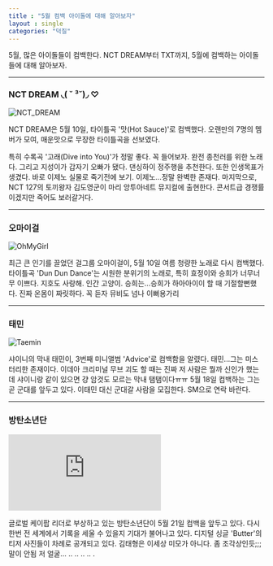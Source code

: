 ```yaml
---
title : "5월 컴백 아이돌에 대해 알아보자"
layout : single
categories: "덕질"
---
```


5월, 많은 아이돌들이 컴백한다. NCT DREAM부터 TXT까지, 5월에 컴백하는 아이돌들에 대해 알아보자.

---

### NCT DREAM ◟( ˘ ³˘)◞ ♡
![NCT_DREAM][Hot_Sauce]

[Hot_Sauce]: http://www.slist.kr/news/photo/202104/246959_413404_615.jpg

NCT DREAM은 5월 10일, 타이틀곡 '맛(Hot Sauce)'로 컴백했다. 
오랜만의 7명의 멤버가 모여, 매운맛으로 무장한 타이틀곡을 선보였다. 

특히 수록곡 '고래(Dive into You)'가 정말 좋다. 꼭 들어보자. 완전 종천러를 위한 노래다.
그리고 지성이가 갑자기 오빠가 됐다. 댄싱하이 정주행을 추천한다.
또한 인생목표가 생겼다. 바로 이제노 실물로 죽기전에 보기. 이제노...정말 완벽한 존재다.
마지막으로, NCT 127의 토끼왕자 김도영군이 마리 앙투아네트 뮤지컬에 출현한다. 콘서트급 경쟁률이겠지만 죽어도 보러갈거다. 

---

### 오마이걸
![OhMyGirl][dun_dun_dance]

[dun_dun_dance]: https://cdn.mhnse.com/news/photo/202105/74717_47573_434.jpg

최근 큰 인기를 끌었던 걸그룹 오마이걸이, 5월 10일 여름 청량한 노래로 다시 컴백했다. 
타이틀곡 'Dun Dun Dance'는 시원한 분위기의 노래로, 특히 효정이와 승희가 너무너무 이쁘다. 
지호도 사랑해. 인간 고양이.
승희는...승희가 하아아이이 할 때 기절할뻔했다. 진짜 온몸이 짜릿하다. 꼭 듣자 뮤비도 넘나 이뻐용가리

---

### 태민
![Taemin][advice]

[advice]: http://file.osen.co.kr/article/2021/05/14/202105141149775283_609de679e9f36.jpg

샤이니의 막내 태민이, 3번째 미니앨범 'Advice'로 컴백함을 알렸다.
태민...그는 미스터리한 존재이다. 이데아 크리미널 무브 괴도 할 때는 진짜 저 사람은 뭘까 신인가 했는데 샤이니랑 같이 있으면 걍 암것도 모르는 막내 탬탬이다ㅠㅠ 
5월 18일 컴백하는 그는 곧 군대를 앞두고 있다. 이태민 대신 군대갈 사람을 모집한다. SM으로 연락 바란다.

---

### 방탄소년단
![BTS][Butter]

[Butter]: https://img-s-msn-com.akamaized.net/tenant/amp/entityid/BB1gy3JU.img?h=315&w=600&m=6&q=60&o=t&l=f&f=jpg&x=241&y=380

글로벌 케이팝 리더로 부상하고 있는 방탄소년단이 5월 21일 컴백을 앞두고 있다. 
다시 한번 전 세계에서 기록을 세울 수 있을지 기대가 불어나고 있다. 
디지털 싱글 'Butter'의 티저 사진들이 차례로 공개되고 있다. 
김태형은 이세상 미모가 아니다. 좀 조각상인듯;;;말이 안됨 저 얼굴... .. .. .. .. .


